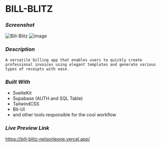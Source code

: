 # BILL-BLITZ

### *Screenshot*
![Bill-Blitz](https://github.com/user-attachments/assets/ffaaf996-bdd6-41dc-bc33-4fad0c6bad71)
![image](https://github.com/user-attachments/assets/eb1328ff-aef2-4861-9f11-b711ef99dbe3)


     

### *Description*
    A versatile billing app that enables users to quickly create professional invoices using elegant templates and generate various types of receipts with ease.
     

### *Built With*
   - SvelteKit
   - Supabase (AUTH and SQL Table)
   - TailwindCSS
   - Bit-UI
   - and other tools responsible for the cool workflow

### *Live Preview Link*
https://bill-blitz-nelsonleone.vercel.app/

